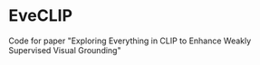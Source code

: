 # EveCLIP
Code for paper "Exploring Everything in CLIP to Enhance Weakly Supervised Visual Grounding"
